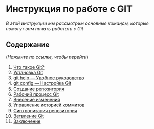 # Инструкция по работе с GIT
*В этой инструкции мы рассмотрим основные команды, которые помогут вам начать работать с Git*
 ## Содержание
(*Нажмите по ссылке, чтобы перейти*)
 1. [Что такое Git?](Steps/aboutgit.md)
 2. [Установка Git](Steps/install.md)
 3. [git help — Удобное руководство](Steps/githelp.md)
 4. [git config — Настройка Git](Steps/gitsettings.md)
 5. [Создание репозитория](Steps/createrepositories.md)
 6. [Рабочий процесс Git](Steps/processgit.md)
 7. [Внесение изменений](Steps/modification.md)
 8. [Управление историей коммитов](Steps/controlcommits.md)
 9. [Синхронизация репозитория](Steps/syncrepositories.md)
 10. [Ветвление Git](Steps/branchesgit.md)
 11. [Заключение](Steps/conclusion.md)
